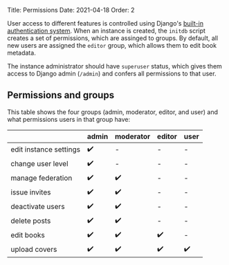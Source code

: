 Title: Permissions Date: 2021-04-18 Order: 2

User access to different features is controlled using Django's [built-in authentication system](https://docs.djangoproject.com/en/3.2/topics/auth/default/). When an instance is created, the `initdb` script creates a set of permissions, which are assinged to groups. By default, all new users are assigned the `editor` group, which allows them to edit book metadata.

The instance administrator should have `superuser` status, which gives them access to Django admin (`/admin`) and confers all permissions to that user.

## Permissions and groups
This table shows the four groups (admin, moderator, editor, and user) and what permissions users in that group have:

|                        | admin | moderator | editor | user |
| ---------------------- | ----- | --------- | ------ | ---- |
| edit instance settings | ✔️    | -         | -      | -    |
| change user level      | ✔️    | -         | -      | -    |
| manage federation      | ✔️    | ✔️        | -      | -    |
| issue invites          | ✔️    | ✔️        | -      | -    |
| deactivate users       | ✔️    | ✔️        | -      | -    |
| delete posts           | ✔️    | ✔️        | -      | -    |
| edit books             | ✔️    | ✔️        | ✔️     | -    |
| upload covers          | ✔️    | ✔️        | ✔️     | ✔️   |
